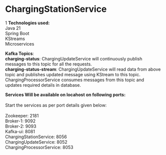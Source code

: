 # ChargingStationService
1 **Technologies used:**<br>
Java 21<br>
Spring Boot<br>
KStreams<br>
Microservices<br>

**Kafka Topics**:<br>
**charging-status**: ChargingUpdateService will continuously publish messages to this topic for all the requests.<br>
**charging-status-stream**: ChargingUpdateService will read data from above topic and publishes updated message using KStream to this topic. <br>
                            ChargingProcessorService consumes messages from this topic and updates required details in database.<br>

**Services Will be available on locahost on following ports:**<br>
<br>
Start the services as per port details given below:<br>
<br>
Zookeeper: 2181<br>
Broker-1: 9092<br>
Broker-2: 9093<br>
Kafka-ui: 8081<br>
ChargingStationService: 8056<br>
ChargingUpdateService: 8052<br>
ChargingProcessorService: 8053<br>
<br>
